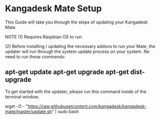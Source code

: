 # Kangadesk Mate Setup
This Guide will take you through the steps of updating your Kangadesk Mate.

NOTE
(1) Requires Raspbian OS to run.

(2) Before installing / updating the necessary addons to run your Mate, the updater will run through the system update process on your system. No need to run these commands:

apt-get update
apt-get upgrade
apt-get dist-upgrade
----------------------

To get started with the updater, please run this command inside of the terminal window.

wget -O - "https://raw.githubusercontent.com/kangadesk/kangadesk-mate/master/update.sh" | sudo bash
